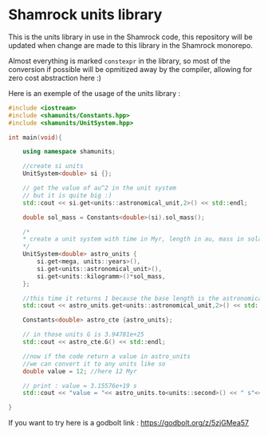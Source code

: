 # Shamrock units library

This is the units library in use in the Shamrock code, this repository will be updated when change are made to this library in the Shamrock monorepo.

Almost everything is marked `constexpr` in the library, so most of the conversion if possible will be opmitized away by the compiler, allowing for zero cost abstraction here :)

Here is an exemple of the usage of the units library :
```c++
#include <iostream>
#include <shamunits/Constants.hpp>
#include <shamunits/UnitSystem.hpp>

int main(void){

    using namespace shamunits;

    //create si units
    UnitSystem<double> si {};

    // get the value of au^2 in the unit system
    // but it is quite big :)
    std::cout << si.get<units::astronomical_unit,2>() << std::endl;

    double sol_mass = Constants<double>(si).sol_mass();

    /*
    * create a unit system with time in Myr, length in au, mass in solar masses
    */
    UnitSystem<double> astro_units {
        si.get<mega, units::years>(),
        si.get<units::astronomical_unit>(),
        si.get<units::kilogramm>()*sol_mass,
    };

    //this time it returns 1 because the base length is the astronomical unit
    std::cout << astro_units.get<units::astronomical_unit,2>() << std::endl;

    Constants<double> astro_cte {astro_units};

    // in those units G is 3.94781e+25
    std::cout << astro_cte.G() << std::endl;

    //now if the code return a value in astro_units
    //we can convert it to any units like so
    double value = 12; //here 12 Myr

    // print : value = 3.15576e+19 s
    std::cout << "value = "<< astro_units.to<units::second>() << " s"<< std::endl;

}

```

If you want to try here is a godbolt link : https://godbolt.org/z/5zjGMea57
